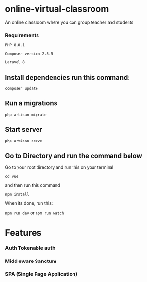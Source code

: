 # online-virtual-classroom
 An online classroom where you can group teacher and students

### Requirements
`PHP 8.0.1`

`Composer version 2.5.5`

`Laravel 8`

## Install dependencies run this command:
`composer update`

## Run a migrations
`php artisan migrate`

## Start server
`php artisan serve`

## Go to Directory and run the command below
Go to your root directory and run this on your terminal

`cd vue`

and then run this command

`npm install`

When its done, run this:

`npm run dev` or `npm run watch`

# Features
### Auth Tokenable auth
### Middleware Sanctum
### SPA (Single Page Application)




